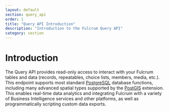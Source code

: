 ```yaml
---
layout: default
section: query_api
order: 1
title: "Query API Introduction"
description: "Introduction to the Fulcrum Query API"
category: section
---
```


# Introduction

The Query API provides read-only access to interact with your Fulcrum tables and data (records, repeatables, choice lists, members, media, etc.). This endpoint supports most standard [PostgreSQL](https://www.postgresql.org/) database functions, including many advanced spatial types supported by the [PostGIS](http://postgis.net/) extension. This enables real-time data analytics and integrating Fulcrum with a variety of Business Intelligence services and other platforms, as well as programmatically scripting custom data exports.
